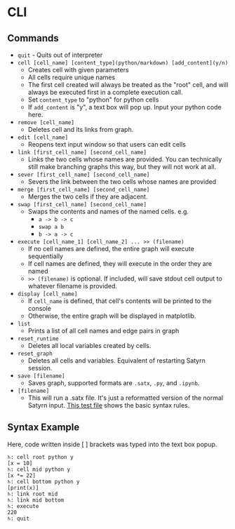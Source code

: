 # CLI

## Commands
- `quit` - Quits out of interpreter
- `cell [cell_name] [content_type](python/markdown) [add_content](y/n)`
    - Creates cell with given parameters
    - All cells require unique names
    - The first cell created will always be treated as the "root" cell, and will always be executed first in a complete execution call.
    - Set `content_type` to "python" for python cells
    - If `add_content` is "y", a text box will pop up. Input your python code here.
- `remove [cell_name]`
    - Deletes cell and its links from graph. 
- `edit [cell_name]`
    - Reopens text input window so that users can edit cells
- `link [first_cell_name] [second_cell_name]`
    - Links the two cells whose names are provided. You can technically still make branching graphs this way, but they
    will not work at all.
- `sever [first_cell_name] [second_cell_name]`
    - Severs the link between the two cells whose names are provided
- `merge [first_cell_name] [second_cell_name]`
    - Merges the two cells if they are adjacent.
- `swap [first_cell_name] [second_cell_name]`
    - Swaps the contents and names of the named cells. e.g. 
        - `a -> b -> c`
        - `swap a b`
        - `b -> a -> c`
- `execute [cell_name_1] [cell_name_2] ... >> (filename)`
    - If no cell names are defined, the entire graph will execute sequentially
    - If cell names are defined, they will execute in the order they are named
    - `>> (filename)` is optional. If included, will save stdout cell output to whatever filename is provided.
- `display [cell_name]`
    - If `cell_name` is defined, that cell's contents will be printed to the console
    - Otherwise, the entire graph will be displayed in matplotlib.
- `list`
    - Prints a list of all cell names and edge pairs in graph
- `reset_runtime`
    - Deletes all local variables created by cells.
- `reset_graph`
    - Deletes all cells and variables. Equivalent of restarting Satyrn session.
- `save [filename]`
    - Saves graph, supported formats are `.satx`, `.py`, and `.ipynb`.
- `[filename]`
    - This will run a .satx file. It's just a reformatted version of the normal Satyrn input. [This test file](examples/syntax_example.satx) shows the basic syntax rules.
    
## Syntax Example
Here, code written inside [ ] brackets was typed into the text box popup.
```
♄: cell root python y
[x = 10]
♄: cell mid python y
[x *= 22]
♄: cell bottom python y
[print(x)]
♄: link root mid
♄: link mid bottom
♄: execute
220
♄: quit
```